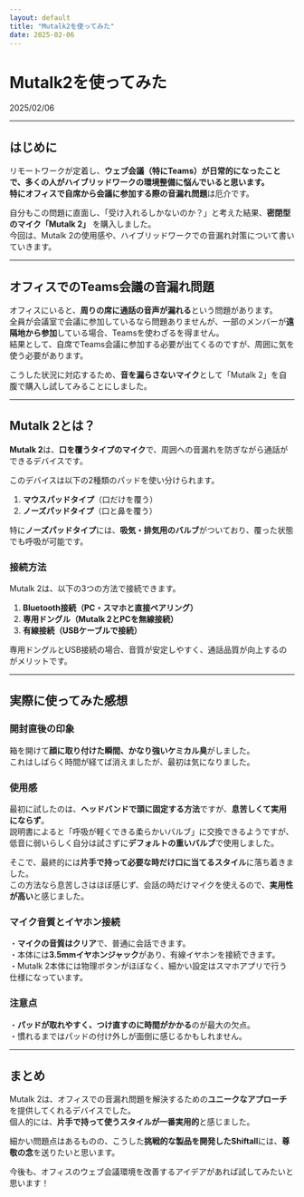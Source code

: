 ```yaml
---
layout: default
title: "Mutalk2を使ってみた"
date: 2025-02-06
---
```


# Mutalk2を使ってみた

2025/02/06

---

## **はじめに**
リモートワークが定着し、**ウェブ会議（特にTeams）**が日常的になったことで、多くの人がハイブリッドワークの環境整備に悩んでいると思います。  
特にオフィスで**自席から会議に参加する際の音漏れ問題**は厄介です。  

自分もこの問題に直面し、「受け入れるしかないのか？」と考えた結果、**密閉型のマイク「Mutalk 2」** を購入しました。  
今回は、Mutalk 2の使用感や、ハイブリッドワークでの音漏れ対策について書いていきます。  

---

## **オフィスでのTeams会議の音漏れ問題**
オフィスにいると、**周りの席に通話の音声が漏れる**という問題があります。  
全員が会議室で会議に参加しているなら問題ありませんが、一部のメンバーが**遠隔地から参加**している場合、Teamsを使わざるを得ません。  
結果として、自席でTeams会議に参加する必要が出てくるのですが、周囲に気を使う必要があります。  

こうした状況に対応するため、**音を漏らさないマイク**として「Mutalk 2」を自腹で購入し試してみることにしました。  

---

## **Mutalk 2とは？**
**Mutalk 2**は、**口を覆うタイプのマイク**で、周囲への音漏れを防ぎながら通話ができるデバイスです。  

このデバイスは以下の2種類のパッドを使い分けられます。  
1. **マウスパッドタイプ**（口だけを覆う）  
2. **ノーズパッドタイプ**（口と鼻を覆う）  

特に**ノーズパッドタイプ**には、**吸気・排気用のバルブ**がついており、覆った状態でも呼吸が可能です。  

### **接続方法**
Mutalk 2は、以下の3つの方法で接続できます。  
1. **Bluetooth接続（PC・スマホと直接ペアリング）**  
2. **専用ドングル（Mutalk 2とPCを無線接続）**  
3. **有線接続（USBケーブルで接続）**  

専用ドングルとUSB接続の場合、音質が安定しやすく、通話品質が向上するのがメリットです。  

---

## **実際に使ってみた感想**
### **開封直後の印象**
箱を開けて**顔に取り付けた瞬間、かなり強いケミカル臭**がしました。  
これはしばらく時間が経てば消えましたが、最初は気になりました。  

### **使用感**
最初に試したのは、**ヘッドバンドで頭に固定する方法**ですが、**息苦しくて実用にならず**。  
説明書によると「呼吸が軽くできる柔らかいバルブ」に交換できるようですが、低音に弱いらしく自分は試さずに**デフォルトの重いバルブ**で使用しました。  

そこで、最終的には**片手で持って必要な時だけ口に当てるスタイル**に落ち着きました。  
この方法なら息苦しさはほぼ感じず、会話の時だけマイクを使えるので、**実用性が高い**と感じました。  

### **マイク音質とイヤホン接続**
・**マイクの音質はクリア**で、普通に会話できます。  
・本体には**3.5mmイヤホンジャック**があり、有線イヤホンを接続できます。  
・Mutalk 2本体には物理ボタンがほぼなく、細かい設定はスマホアプリで行う仕様になっています。  

### **注意点**
・**パッドが取れやすく、つけ直すのに時間がかかる**のが最大の欠点。  
・慣れるまではパッドの付け外しが面倒に感じるかもしれません。  

---

## **まとめ**
Mutalk 2は、オフィスでの音漏れ問題を解決するための**ユニークなアプローチ**を提供してくれるデバイスでした。  
個人的には、**片手で持って使うスタイルが一番実用的**と感じました。  

細かい問題点はあるものの、こうした**挑戦的な製品を開発したShiftall**には、**尊敬の念**を送りたいと思います。  

今後も、オフィスのウェブ会議環境を改善するアイデアがあれば試してみたいと思います！  

